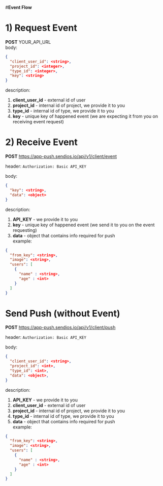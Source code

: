 #**Event Flow**

# 1) Request Event <br>

**POST** YOUR_API_URL <br>
body:

```json
{
  "client_user_id": <string>,
  "project_id": <integer>,
  "type_id": <integer>,
  "key": <string>
}
```

description:

1) **client_user_id** - external id of user
2) **project_id** - internal id of project, we provide it to you
3) **type_id** - internal id of type, we provide it to you
4) **key** - unique key of happened event (we are expecting it from you on receiving event request)

# 2) Receive Event

**POST** https://app-push.sendios.io/api/v1/client/event <br>

header:
```Authorization: Basic API_KEY```<br>

body:

```json
{
  "key": <string>,
  "data": <object>
}
```

description:

1) **API_KEY** - we provide it to you
2) **key** - unique key of happened event (we send it to you on the event requesting)
3) **data** - object that contains info required for push <br>
example:

```json
{
  "from_key": <string>,
  "image": <string>,
  "users": [
    {
      "name" : <string>,
      "age" : <int>
    }
  ]
}
```

# Send Push (without Event)

**POST** https://app-push.sendios.io/api/v1/client/push <br>

header: ```Authorization: Basic API_KEY```<br>

body:

```json
{
  "client_user_id": <string>,
  "project_id": <int>,
  "type_id": <int>,
  "data": <object>,
}
```

description:

1) **API_KEY** - we provide it to you
2) **client_user_id** - external id of user
3) **project_id** - internal id of project, we provide it to you
4) **type_id** - internal id of type, we provide it to you
5) **data** - object that contains info required for push <br>
example:

```json
{
  "from_key": <string>,
  "image": <string>,
  "users": [
    {
      "name" : <string>,
      "age" : <int>
    }
  ]
}
```
